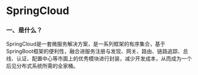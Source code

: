 # SpringCloud



### 一、是什么？

SpringCloud是一套微服务解决方案，是一系列框架的有序集合，基于SpringBoot框架的便利性，融合进服务注册与发现、网关、路由、链路追踪、总线、认证、配置中心等市面上的优秀模块进行封装，减少开发成本，从而成为一个后见分布式系统所需的全家桶。